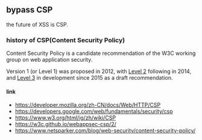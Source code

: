 ## bypass CSP
the future of XSS is CSP.

### history of CSP(Content Security Policy)
Content Security Policy is a candidate recommendation of the W3C working group on web application security.

Version 1 (or Level 1) was proposed in 2012, with [Level 2](https://www.w3.org/TR/CSP2/) following in 2014, and [Level 3](https://www.w3.org/TR/CSP3/) in development since 2015 as a draft recommendation.



#### link
- https://developer.mozilla.org/zh-CN/docs/Web/HTTP/CSP
- https://developers.google.com/web/fundamentals/security/csp
- https://www.w3.org/html/ig/zh/wiki/CSP
- https://w3c.github.io/webappsec-csp/2/
- https://www.netsparker.com/blog/web-security/content-security-policy/

